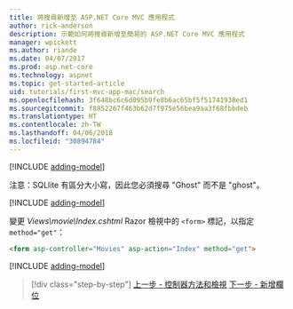 ```yaml
---
title: 將搜尋新增至 ASP.NET Core MVC 應用程式
author: rick-anderson
description: 示範如何將搜尋新增至簡易的 ASP.NET Core MVC 應用程式
manager: wpickett
ms.author: riande
ms.date: 04/07/2017
ms.prod: asp.net-core
ms.technology: aspnet
ms.topic: get-started-article
uid: tutorials/first-mvc-app-mac/search
ms.openlocfilehash: 3f648bc6c6d095b9fe8b6ac65bf5f51741938ed1
ms.sourcegitcommit: f8852267f463b62d7f975e56bea9aa3f68fbbdeb
ms.translationtype: HT
ms.contentlocale: zh-TW
ms.lasthandoff: 04/06/2018
ms.locfileid: "30894784"
---
```

[!INCLUDE [adding-model](../../includes/mvc-intro/search1.md)]

注意：SQLlite 有區分大小寫，因此您必須搜尋 "Ghost" 而不是 "ghost"。

[!INCLUDE [adding-model](../../includes/mvc-intro/search2.md)]

變更 *Views\movie\Index.cshtml* Razor 檢視中的 `<form>` 標記，以指定 `method="get"`：

```html
<form asp-controller="Movies" asp-action="Index" method="get">
```

[!INCLUDE [adding-model](../../includes/mvc-intro/search3.md)]

> [!div class="step-by-step"]
> [上一步 - 控制器方法和檢視](controller-methods-views.md)
> [下一步 - 新增欄位](new-field.md)
